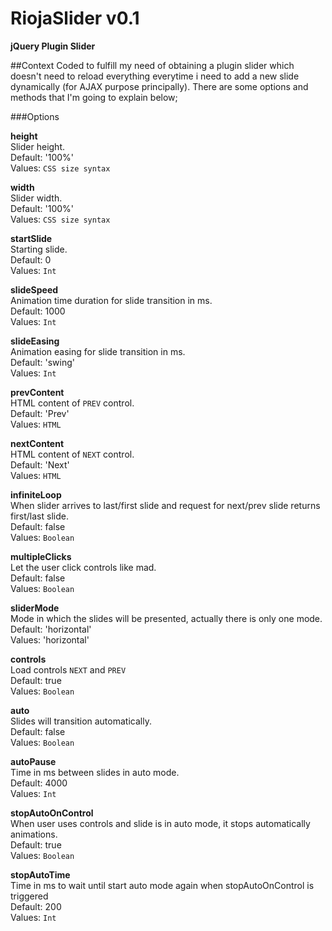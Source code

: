 # RiojaSlider v0.1
**jQuery Plugin Slider**

##Context
Coded to fulfill my need of obtaining a plugin slider which doesn't need to reload everything everytime i need to add a new slide dynamically (for AJAX purpose principally).
There are some options and methods that I'm going to explain below;

###Options

**height**  
Slider height.  
Default: '100%'  
Values: `CSS size syntax`  

**width**  
Slider width.  
Default: '100%'  
Values: `CSS size syntax`  

**startSlide**  
Starting slide.  
Default: 0  
Values: `Int`  

**slideSpeed**  
Animation time duration for slide transition in ms.  
Default: 1000  
Values: `Int`  

**slideEasing**  
Animation easing for slide transition in ms.  
Default: 'swing'  
Values: `Int`  

**prevContent**  
HTML content of `PREV` control.  
Default: 'Prev'  
Values: `HTML`  

**nextContent**  
HTML content of `NEXT` control.  
Default: 'Next'  
Values: `HTML`  

**infiniteLoop**  
When slider arrives to last/first slide and request for next/prev slide returns first/last slide.  
Default: false  
Values: `Boolean`  

**multipleClicks**  
Let the user click controls like mad.  
Default: false  
Values: `Boolean`  

**sliderMode**  
Mode in which the slides will be presented, actually there is only one mode.  
Default: 'horizontal'  
Values: 'horizontal'  

**controls**  
Load controls `NEXT` and `PREV`  
Default: true  
Values: `Boolean`  

**auto**  
Slides will transition automatically.  
Default: false  
Values: `Boolean`  

**autoPause**  
Time in ms between slides in auto mode.  
Default: 4000  
Values: `Int`  

**stopAutoOnControl**  
When user uses controls and slide is in auto mode, it stops automatically animations.  
Default: true  
Values: `Boolean`  

**stopAutoTime**  
Time in ms to wait until start auto mode again when stopAutoOnControl is triggered  
Default: 200  
Values: `Int`  
